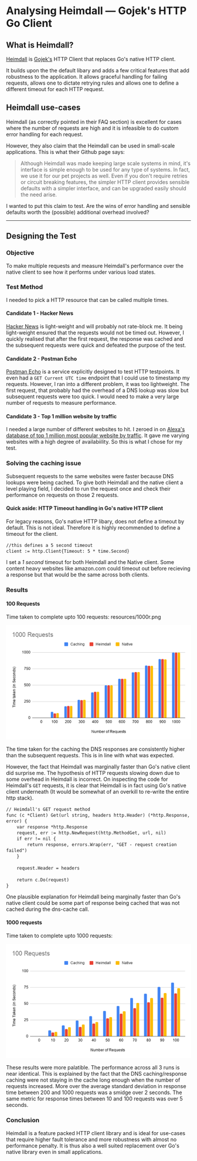 # Analysing Heimdall — Gojek's HTTP Go Client


## What is Heimdall?

[Heimdall](https://github.com/gojek/heimdall) is [Gojek's](https://www.gojek.io/) HTTP Client that replaces Go's native HTTP client. 

It builds upon the the default libary and adds a few critical features that add robustness to the application. It allows graceful handling for failing requests, allows one to dictate retrying rules and allows one to define a different timeout for each HTTP request.


	
## Heimdall use-cases

Heimdall (as correctly pointed in their FAQ section) is excellent for cases where the number of requests are high and it is infeasible to do custom error handling for each request. 

However, they also claim that the Heimdall can be used in small-scale applications. This is what their Github page says:

>Although Heimdall was made keeping large scale systems in mind, it's interface is simple enough to be used for any type of systems. In fact, we use it for our pet projects as well. Even if you don't require retries or circuit breaking features, the simpler HTTP client provides sensible defaults with a simpler interface, and can be upgraded easily should the need arise.

I wanted to put this claim to test. Are the wins of error handling and sensible defaults worth the (possible) additional overhead involved? 


---

## Designing the Test

### Objective

To make multiple requests and measure Heimdall's performance over the native client to see how it performs under various load states.

### Test Method

I needed to pick a HTTP resource that can be called multiple times. 
#### Candidate 1 - Hacker News
[Hacker News](https://news.ycombinator.com) is light-weight and will probably not rate-block me. It being light-weight ensured that the requests would not be timed out. However, I quickly realised that after the first request, the response was cached and the subsequent requests were quick and defeated the purpose of the test. 

#### Candidate 2 - Postman Echo
[Postman Echo](https://postman-echo.com) is a service explicitly designed to test HTTP testpoints. It even had a ```GET Current UTC time``` endpoint that I could use to timestamp my requests. However, I ran into a different problem, it was too lightweight. The first request, that probably had the overhead of a DNS lookup was slow but subsequent requests were too quick. I would need to make a very large number of requests to measure performance. 

#### Candidate 3 - Top 1 million website by traffic
I needed a large number of different websites to hit. I zeroed in on [Alexa's database of top 1 million most popular website by traffic](https://www.kaggle.com/cheedcheed/top1m). It gave me varying websites with a high degree of availabiility. So this is what I chose for my test.

### Solving the caching issue
Subsequent requests to the same websites were faster because DNS lookups were being cached. To give both Heimdall and the native client a level playing field, I decided to run the request once and check their performance on requests on those 2 requests. 

#### Quick aside:  HTTP Timeout handling in Go's native HTTP client

For legacy reasons, Go's native HTTP libary, does not define a timeout by default. This is not ideal. Therefore it is highly recommended to define a timeout for the client. 

	//this defines a 5 second timeout
	client := http.Client{Timeout: 5 * time.Second}

I set a *1 second* timeout for both Heimdall and the Native client. Some content heavy websites like amazon.com could  timeout out before recieving a response but that would be the same across both clients. 

### Results

#### 100 Requests

Time taken to complete upto 100 requests:
resources/1000r.png

![100 requests graph](resources/100r.png)

The time taken for the caching the DNS responses are consistently higher than the subsequent requests. This is in line with what was expected.

However, the fact that Heimdall was marginally faster than Go's native client did surprise me. The hypothesis of HTTP requests slowing down due to some overhead in Heimdall is incorrect. 
On inspecting the code for Heimdall's ```GET``` requests, it is clear that Heimdall is in fact using Go's native client underneath (It would be somewhat of an overkill to re-write the entire http stack).

	// Heimdall's GET request method
	func (c *Client) Get(url string, headers http.Header) (*http.Response, error) {
		var response *http.Response
		request, err := http.NewRequest(http.MethodGet, url, nil)
		if err != nil {
			return response, errors.Wrap(err, "GET - request creation failed")
		}

		request.Header = headers

		return c.Do(request)
	}


One plausible explanation for Heimdall being marginally faster than Go's native client could be some part of response being cached that was not cached during the dns-cache call. 

#### 1000 requests

Time taken to complete upto 1000 requests:

![1000 requests graph](resources/1000r.png)

These results were more palatible. The performance across all 3 runs is near identical. This is explained by the fact that the DNS caching/response caching were not staying in the cache long enough when the number of requests increased. More over the average standard deviation in response time between 200 and 1000 requests was a smidge over 2 seconds. The same metric for response times between 10 and 100 requests was over 5 seconds. 

### Conclusion

Heimdall is a feature packed HTTP client library and is ideal for use-cases that require higher fault tolerance and more robustness with almost no performance penalty. It is thus also a well suited replacement over Go's native library even in small applications. 





